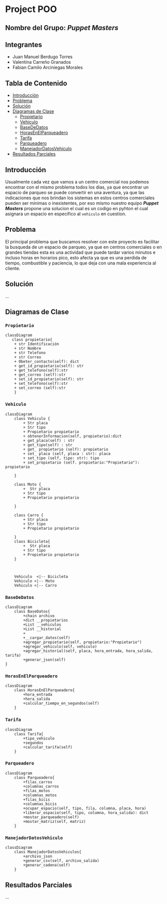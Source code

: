 # Project POO

## Nombre del Grupo: ***Puppet Masters***

## Integrantes
- Juan Manuel Berdugo Torres
- Valentina Carreño Granados
- Fabian Camilo Arciniegas Morales

## Tabla de Contenido
- [Introducción](#introducción)
- [Problema](#problema)
- [Solución](#solución)
- [Diagramas de Clase](#diagramas-de-clase)
  - [Propietario](#propietario)
  - [Vehiculo](#vehiculo)
  - [BaseDeDatos](#basededatos)
  - [HorasEnElParqueadero](#horasenelparqueadero)
  - [Tarifa](#tarifa)
  - [Parqueadero](#parqueadero)
  - [ManejadorDatosVehiculo](#manejadordatosvehiculo)
- [Resultados Parciales](#resultados-parciales)
## Introducción
Usualmente cada vez que vamos a un centro comercial nos podemos encontrar con el mismo problema todos los dias, ya que encontrar un espacio de parqueo se puede convertir en una aventura, 
ya que las indicaciones que nos brindan los sistemas en estos centros comerciales pueden ser minimas o inexistentes, por eso mismo nuestro equipo ***Puppet Masters*** propone una solucion el cual es un codigo en pyhton el cual asignara un espacio en especifico al `vehiculo` en cuestion.

## Problema
El principal problema que buscamos resolver con este proyecto es facilitar la busqueda de un espacio de parqueo, ya que en centros comerciales o en grandes tiendas esta es una actividad que puede tardar varios minutos e incluso horas en horarios pico, esto afecta ya que es una perdida de tiempo, combustible y paciencia, lo que deja con una mala experiencia al cliente.

## Solución
...

## Diagramas de Clase
### `Propietario`
``` mermaid
classDiagram
   class propietario{
    + str Identificación
    + str Nombre 
    + str Telefono
    + str Correo
    + Obeter_contacto(self): dict 
    + get_id_propietario(self): str
    + get_telefono(self):str 
    + get_correo (self):str
    + set_id_propietario(self): str
    + set_telefono(self):str 
    + set_correo (self):str
    }
```
### `Vehiculo`
``` mermaid
classDiagram
    class Vehiculo {
        + Str placa
        + Str tipo
        + Propietario propietario
        + obtenerInformacion(self, propietario):dict 
        + get_placa(self) : str
        + get_tipo(self) : str
        + get_ propietario (self): propietario
        + set_ placa (self, placa : str): placa 
        + set_tipo (self, tipo: str): tipo
        + set_propietario (self. propietario:"Propietario"): propietario
        
    }

    class Moto {
        +  Str placa
        + Str tipo
        + Propietario propietario

    }

    class Carro {
        + Str placa
        + Str tipo
        + Propietario propietario

    }
    class Bicicleta{
        +  Str placa
        + Str tipo
        + Propietario propietario
    }



    Vehiculo  <|-- Bicicleta
    Vehiculo <|-- Moto
    Vehiculo <|-- Carro
```

### `BaseDeDatos`
```mermaid
classDiagram
    class BaseDatos{
        +chain archivo
        +dict __propietarios
        +List __vehiculos
        +List __historial
        +
        +__cargar_datos(self)
        +agregar_propietario(self, propietario:"Propietario")
        +agregar_vehiculo(self, vehiculo)
        +agregar_historial(self, placa, hora_entrada, hora_salida, tarifa)
        +generar_json(self)
}
```
### `HorasEnElParqueadero`
``` mermaid
classDiagram
    class HorasEnElParqueadero{
        +hora_entrada
        +hora_salida
        +calcular_tiempo_en_segundos(self)
    }
```
### `Tarifa`
``` mermaid
classDiagram
    class Tarifa{
        +tipo_vehiculo
        +segundos
        +calcular_tarifa(self)
    }
```
### `Parqueadero`
``` mermaid
classDiagram
    class Parqueadero{
        +filas_carros
        +columnas_carros
        +filas_motos
        +columnas_motos
        +filas_bicis
        +columnas_bicis
        +ocupar_espacio(self, tipo, fila, columna, placa, hora)
        +liberar_espacio(self, tipo, columna, hora_salida): dict
        +mostar_parqueadero(self)
        +mostar_matriz(self, matriz)
    }
```
### `ManejadorDatosVehiculo`
``` mermaid
classDiagram
    class ManejadorDatosVehiculos{
        +archivo_json
        +generar_csv(self, archivo_salida)
        +generar_cadena(self)
    }
```

## Resultados Parciales
...
